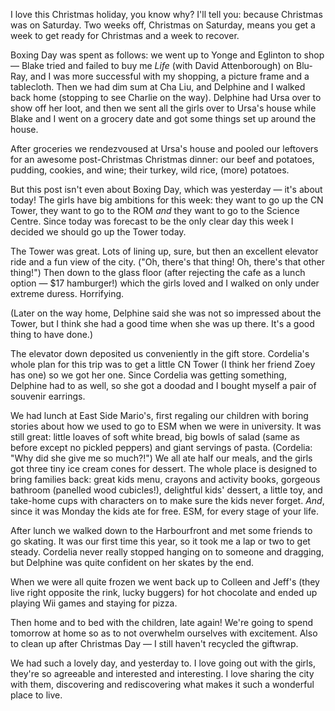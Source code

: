 <!--
.. title: Awesome Christmas Holiday Awesomeness: Day 1
.. date: 2010-12-27 23:24:05
.. author: Amy Brown
-->

I love this Christmas holiday, you know why? I'll tell you: because
Christmas was on Saturday. Two weeks off, Christmas on Saturday, means
you get a week to get ready for Christmas and a week to recover.

Boxing Day was spent as follows: we went up to Yonge
and Eglinton to shop &mdash; Blake tried and failed to buy me
*Life* (with David Attenborough) on Blu-Ray, and I was more successful
with my shopping, a picture frame and a tablecloth. Then we had
dim sum at Cha Liu, and Delphine and I walked back home (stopping
to see Charlie on the way). Delphine had Ursa over
to show off her loot, and then we sent all the girls over to Ursa's
house while Blake and I went on a grocery date and got some things
set up around the house.

After groceries we rendezvoused at Ursa's house and pooled our leftovers for an
awesome post-Christmas Christmas dinner: our beef and potatoes, pudding,
cookies, and wine; their turkey, wild rice, (more) potatoes.

But this post isn't even about Boxing Day, which was yesterday &mdash;
it's about today! The girls have big ambitions for this week: they want
to go up the CN Tower, they want to go to the ROM *and* they want to go
to the Science Centre. Since today was forecast to be the only clear day 
this week I decided we should go up the Tower today.

The Tower was great. Lots of lining up, sure, but then an excellent elevator 
ride and a fun view of the city. ("Oh, there's that thing! Oh, there's that 
other thing!") Then down to the glass floor (after rejecting the cafe as a lunch
option &mdash; $17 hamburger!) which the girls loved and I walked on
only under extreme duress. Horrifying. 

(Later on the way home, Delphine said she was not so impressed about 
the Tower, but I think she had a good time when she was up there.
It's a good thing to have done.)

The elevator down deposited us conveniently in the
gift store. Cordelia's whole plan for this trip was to get a little CN Tower
(I think her friend Zoey has one) so we got her one. Since Cordelia
was getting something, Delphine had to as well, so she got a doodad and
I bought myself a pair of souvenir earrings.

We had lunch at East Side Mario's, first regaling our children with boring
stories about how we used to go to ESM when we were in university.
It was still great: little loaves of soft white bread, big bowls
of salad (same as before except no pickled peppers) and giant servings
of pasta. (Cordelia: "Why did she give me so much?!") We all ate half
our meals, and the girls got three tiny ice cream cones for dessert. The
whole place is designed to bring families back: great kids menu, crayons
and activity books, gorgeous bathroom (panelled wood cubicles!),
delightful kids' dessert, a little toy, and take-home cups with characters
on to make sure the kids never forget. *And*, since it was Monday the
kids ate for free. ESM, for every stage of your life.

After lunch we walked down to the Harbourfront and met some friends
to go skating. It was our first time this year, so it took me a lap or
two to get steady. Cordelia never really stopped hanging on to someone
and dragging, but Delphine was quite confident on her skates by the end.

When we were all quite frozen we went back up to Colleen and Jeff's (they
live right opposite the rink, lucky buggers) for hot chocolate and ended
up playing Wii games and staying for pizza.

Then home and to bed with the children, late again! We're going to
spend tomorrow at home so as to not overwhelm ourselves with excitement.
Also to clean up after Christmas Day &mdash; I still haven't recycled
the giftwrap.

We had such a lovely day, and yesterday to. I love going out with the
girls, they're so agreeable and interested and interesting. I love 
sharing the city with them, discovering and rediscovering what makes
it such a wonderful place to live.


